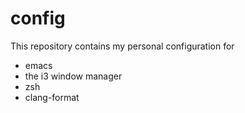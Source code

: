 # config

This repository contains my personal configuration for

* emacs
* the i3 window manager
* zsh
* clang-format
